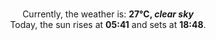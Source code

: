 <p  align="center"><br/>Currently, the weather is: <b> 27°C, <i>clear sky</i></b></br>Today, the sun rises at <b>05:41</b> and sets at <b>18:48</b>.</p>